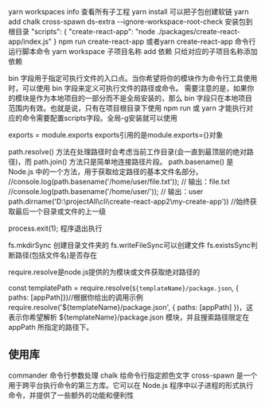 yarn workspaces info 查看所有子工程
yarn install 可以把子包创建软链
yarn add chalk cross-spawn ds-extra --ignore-workspace-root-check 安装包到根目录
 "scripts": {
    "create-react-app": "node ./packages/create-react-app/index.js"
  } npm run create-react-app 或者yarn create-react-app 命令行运行脚本命令
yarn workspace 子项目名称 add 依赖 只给对应的子项目名称添加依赖

bin 字段用于指定可执行文件的入口点。当你希望将你的模块作为命令行工具使用时，可以使用 bin 字段来定义可执行文件的路径或命令。
需要注意的是，如果你的模块是作为本地项目的一部分而不是全局安装的，那么 bin 字段只在本地项目范围内有效。也就是说，只有在项目根目录下使用 npm run <command> 或 yarn <command> 才能执行对应的命令需要配置scripts字段。全局-g安装就可以使用<command>

exports = module.exports exports引用的是module.exports={}对象


path.resolve() 方法在处理路径时会考虑当前工作目录(会一直到最顶层的绝对路径)，而 path.join() 方法只是简单地连接路径片段。
path.basename() 是 Node.js 中的一个方法，用于获取给定路径的基本文件名部分。
   //console.log(path.basename('/home/user/file.txt')); // 输出：file.txt
   //console.log(path.basename('/home/user/')); // 输出：user
path.dirname('D:\\projectAll\\cli\\create-react-app2\\my-create-app')) //始终获取最后一个目录或文件的上一级 

process.exit(1); 程序退出执行

fs.mkdirSync 创建目录文件夹的
fs.writeFileSync可以创建文件
fs.existsSync判断路径(包括文件名)是否存在

require.resolve是node.js提供的为模块或文件获取绝对路径的

  const templatePath = require.resolve(`${templateName}/package.json`, { paths: [appPath]})//根据你给出的调用示例 require.resolve('${templateName}/package.json', { paths: [appPath] })，这表示你希望解析 ${templateName}/package.json 模块，并且搜索路径限定在 appPath 所指定的路径下。

## 使用库
   commander 命令行参数处理
   chalk 给命令行指定颜色文字
   cross-spawn 是一个用于跨平台执行命令的第三方库。它可以在 Node.js 程序中以子进程的形式执行命令，并提供了一些额外的功能和便利性
